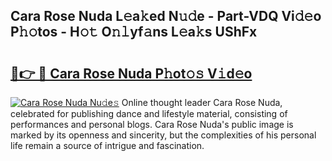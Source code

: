 ## Cara Rose Nuda L𝚎a𝚔ed N𝚞𝚍e - Part-VDQ Vi𝚍𝚎o P𝚑𝚘tos - H𝚘𝚝 O𝚗𝚕yf𝚊ns L𝚎a𝚔s UShFx

# <h2><a href="http://kf1h5go.oniu.top/?m=Cara+Rose+Nuda">🔗👉 🔴 Cara Rose Nuda P𝚑ot𝚘𝚜 V𝚒d𝚎o</a></h2>

[![Cara Rose Nuda Nu𝚍e𝚜](https://i.imgur.com/0qMVB7G.gif)](http://kf1h5go.oniu.top/?m=Cara+Rose+Nuda)
Online thought leader Cara Rose Nuda, celebrated for publishing dance and lifestyle material, consisting of performances and personal blogs. Cara Rose Nuda's public image is marked by its openness and sincerity, but the complexities of his personal life remain a source of intrigue and fascination.  
